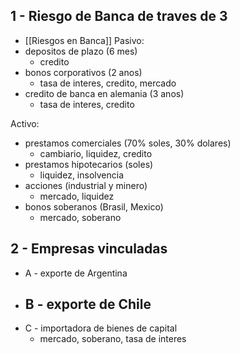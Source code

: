 ## 1 - Riesgo de Banca de traves de 3
- [[Riesgos en Banca]]
Pasivo:
- depositos de plazo (6 mes)
	- credito
- bonos corporativos (2 anos)
	- tasa de interes, credito, mercado
- credito de banca en alemania (3 anos)
	- tasa de interes, credito

Activo:
- prestamos comerciales (70% soles, 30% dolares)
	- cambiario, liquidez, credito
- prestamos hipotecarios (soles)
	- liquidez, insolvencia
- acciones (industrial y minero)
	- mercado, liquidez
- bonos soberanos (Brasil, Mexico)
	- mercado, soberano


## 2 - Empresas vinculadas
- A - exporte de Argentina
- B - exporte de Chile
	- 
- C - importadora de bienes de capital
	- mercado, soberano, tasa de interes